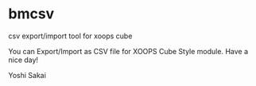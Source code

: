 bmcsv
=====

csv export/import tool for xoops cube

You can Export/Import as CSV file for XOOPS Cube Style module.
Have a nice day!

Yoshi Sakai

